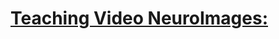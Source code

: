<!--
Filename: 	2019-mm-dd_yoMF.md
Project: 	/Users/shume/Developer/physician/Neurol/TVNI
Author: 	shumez <https://github.com/shumez>
Created: 	2019-04-23 14:26:7
Modified: 	2019-04-23 14:27:20
-----
Copyright (c) 2019 shumez
-->

# [Teaching Video NeuroImages: ][2019_]



###### 


## 

<!-- ref -->
[2019_]: .

<!-- fig -->
